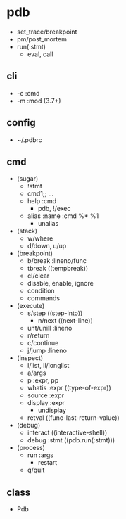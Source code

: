 # pdb
- set_trace/breakpoint
- pm/post_mortem
- run(:stmt)
  - eval, call

## cli
- -c :cmd 
- -m :mod (3.7+)

## config
- ~/.pdbrc

## cmd
- (sugar)
  - !stmt
  - cmd1;; ...
  - help :cmd
    - pdb, !/exec
  - alias :name :cmd %* %1
    - unalias
- (stack)
  - w/where
  - d/down, u/up
- (breakpoint)
  - b/break :lineno/func
  - tbreak  ((tempbreak))
  - cl/clear
  - disable, enable, ignore
  - condition
  - commands
- (execute)
  - s/step  ((step-into))
    - n/next  ((next-line))
  - unt/unill :lineno
  - r/return
  - c/continue
  - j/jump :lineno
- (inspect)
  - l/list, ll/longlist
  - a/args
  - p :expr, pp
  - whatis :expr  ((type-of-expr))
  - source :expr 
  - display :expr 
    - undisplay
  - retval  ((func-last-return-value))
- (debug)
  - interact  ((interactive-shell))
  - debug :stmt  ((pdb.run(:stmt)))
- (process)
  - run :args
    - restart
  - q/quit


## class
- Pdb

